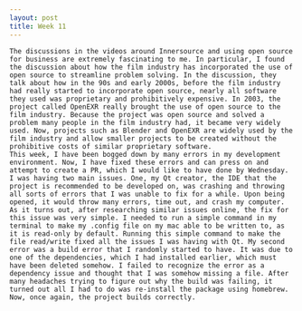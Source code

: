 ```yaml
---
layout: post
title: Week 11
---
```


    The discussions in the videos around Innersource and using open source for business are extremely fascinating to me. In particular, I found the discussion about how the film industry has incorporated the use of open source to streamline problem solving. In the discussion, they talk about how in the 90s and early 2000s, before the film industry had really started to incorporate open source, nearly all software they used was proprietary and prohibitively expensive. In 2003, the project called OpenEXR really brought the use of open source to the film industry. Because the project was open source and solved a problem many people in the film industry had, it became very widely used. Now, projects such as Blender and OpenEXR are widely used by the film industry and allow smaller projects to be created without the prohibitive costs of similar proprietary software.
    This week, I have been bogged down by many errors in my development environment. Now, I have fixed these errors and can press on and attempt to create a PR, which I would like to have done by Wednesday. I was having two main issues. One, my Qt creator, the IDE that the project is recommended to be developed on, was crashing and throwing all sorts of errors that I was unable to fix for a while. Upon being opened, it would throw many errors, time out, and crash my computer. As it turns out, after researching similar issues online, the fix for this issue was very simple. I needed to run a simple command in my terminal to make my .config file on my mac able to be written to, as it is read-only by default. Running this simple command to make the file read/write fixed all the issues I was having with Qt. My second error was a build error that I randomly started to have. It was due to one of the dependencies, which I had installed earlier, which must have been deleted somehow. I failed to recognize the error as a dependency issue and thought that I was somehow missing a file. After many headaches trying to figure out why the build was failing, it turned out all I had to do was re-install the package using homebrew. Now, once again, the project builds correctly.

